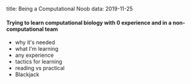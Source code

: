 title: Being a Computational Noob
data: 2019-11-25

#### Trying to learn computational biology with 0 experience and in a non-computational team

* why it's needed
* what I'm learning
* any experience
* tactics for learning
* reading vs practical
* Blackjack

